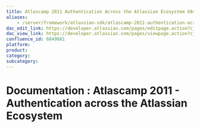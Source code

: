 ```yaml
---
title: Atlascamp 2011 Authentication Across the Atlassian Ecosystem 6849881
aliases:
    - /server/framework/atlassian-sdk/atlascamp-2011-authentication-across-the-atlassian-ecosystem-6849881.html
dac_edit_link: https://developer.atlassian.com/pages/editpage.action?cjm=wozere&pageId=6849881
dac_view_link: https://developer.atlassian.com/pages/viewpage.action?cjm=wozere&pageId=6849881
confluence_id: 6849881
platform:
product:
category:
subcategory:
---
```

# Documentation : Atlascamp 2011 - Authentication across the Atlassian Ecosystem

















































































































































































































































































































